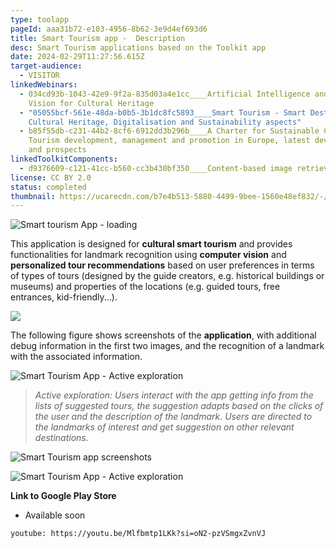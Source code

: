 ```yaml
---
type: toolapp
pageId: aaa31b72-e103-4956-8b62-3e9d4ef693d6
title: Smart Tourism app -  Description
desc: Smart Tourism applications based on the Toolkit app
date: 2024-02-29T11:27:56.615Z
target-audience:
  - VISITOR
linkedWebinars:
  - 034cd93b-1043-42e9-9f2a-835d03a4e1cc____Artificial Intelligence and Computer
    Vision for Cultural Heritage
  - "05055bcf-561e-48da-b0b5-3b1dc8fc5893____Smart Tourism - Smart Destinations:
    Cultural Heritage, Digitalisation and Sustainability aspects"
  - b85f55db-c231-44b2-8cf6-6912dd3b296b____A Charter for Sustainable Cultural
    Tourism development, management and promotion in Europe, latest developments
    and prospects
linkedToolkitComponents:
  - d9376609-c121-41cc-b560-cc3b430bf350____Content-based image retrieval (CBIR)
license: CC BY 2.0
status: completed
thumbnail: https://ucarecdn.com/b7e4b513-5880-4499-9bee-1560e48ef832/-/preview/
---
```

![Smart tourism App - loading](https://ucarecdn.com/4603f79e-ab08-4a14-bbb4-34bc69f2277e/ "Smart tourism App - loading")

This application is designed for **cultural smart tourism** and provides functionalities for landmark recognition using **computer vision** and **personalized tour recommendations** based on user preferences in terms of types of tours (designed by the guide creators, e.g. historical buildings or museums) and properties of the locations (e.g. guided tours, free entrances, kid-friendly...).

![](https://ucarecdn.com/f19777d1-6207-49d1-b422-7b4d25670cf7/-/preview/-/enhance/23/)

The following figure shows screenshots of the **application**, with additional debug information in the first two images, and the recognition of a landmark with the associated information. 

![Smart Tourism App - Active exploration](https://ucarecdn.com/4c64f157-1618-49c3-a1d9-8a5abd30c25e/ "Smart Tourism App - Active exploration")

> *Active exploration: Users interact with the app getting info from the lists of suggested tours, the suggestion adapts based on the clicks of the user and the description of the landmark. Users are directed to the landmarks of interest and get suggestion on other relevant destinations.*

![Smart Tourism app screenshots](https://ucarecdn.com/40275c1b-6d6a-44e7-8609-f3dc324b71b0/-/crop/771x500/0,0/-/preview/ "Smart Tourism app screenshots")

![Smart Tourism App - Active exploration](https://ucarecdn.com/3cc5d969-6176-4cd1-9c69-60cbe91de4a5/ "Smart Tourism App - Active exploration")

**Link to Google Play Store**

* Available soon

`youtube: https://youtu.be/Mlfbmtp1LKk?si=oN2-pzVSmgxZvnVJ`